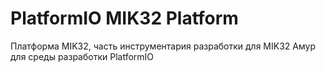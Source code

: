 # PlatformIO MIK32 Platform

Платформа MIK32, часть инструментария разработки для MIK32 Амур для среды разработки PlatformIO